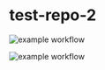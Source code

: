 # test-repo-2

![example workflow](https://github.com/esrabayramova/test-repo-2/actions/workflows/gradle.yml/badge.svg)


![example workflow](https://github.com/esrabayramova/test-repo-2/actions/workflows/blank.yml/badge.svg)
